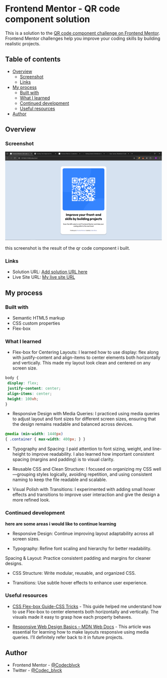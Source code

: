 # Frontend Mentor - QR code component solution

This is a solution to the [QR code component challenge on Frontend Mentor](https://www.frontendmentor.io/challenges/qr-code-component-iux_sIO_H). Frontend Mentor challenges help you improve your coding skills by building realistic projects. 

## Table of contents

- [Overview](#overview)
  - [Screenshot](#screenshot)
  - [Links](#links)
- [My process](#my-process)
  - [Built with](#built-with)
  - [What I learned](#what-i-learned)
  - [Continued development](#continued-development)
  - [Useful resources](#useful-resources)
- [Author](#author)


## Overview

### Screenshot

![](./qr-code-result-screenshot.png)

this screenshot is the result of the qr code component i built.

### Links

- Solution URL: [Add solution URL here](https://your-solution-url.com)
- Live Site URL: [My live site URL](https://codecblvck.github.io/qr-code-component-main/
)

## My process

### Built with

- Semantic HTML5 markup
- CSS custom properties
- Flex-box

### What I learned

- Flex-box for Centering Layouts:
I learned how to use display: flex along with justify-content and align-items to center elements both horizontally and vertically. This made my layout look clean and centered on any screen size.

 ```css
body {
  display: flex;
  justify-content: center;
  align-items: center;
  height: 100vh;
}
 ```
- Responsive Design with Media Queries:
I practiced using media queries to adjust layout and font sizes for different screen sizes, ensuring that the design remains readable and balanced across devices.

 ```css 
 @media (min-width: 1440px) 
 { .container { max-width: 400px; } }
  ```
 - Typography and Spacing:
I paid attention to font sizing, weight, and line-height to improve readability. I also learned how important consistent spacing (margins and padding) is to visual clarity.

- Reusable CSS and Clean Structure:
I focused on organizing my CSS well—grouping styles logically, avoiding repetition, and using consistent naming to keep the file readable and scalable.

- Visual Polish with Transitions:
I experimented with adding small hover effects and transitions to improve user interaction and give the design a more refined look.


### Continued development

**here are some areas i would like to continue learning**

- Responsive Design: Continue improving layout adaptability across all screen sizes.

- Typography: Refine font scaling and hierarchy for better readability.

Spacing & Layout: Practice consistent padding and margins for cleaner designs.

- CSS Structure: Write modular, reusable, and organized CSS.

- Transitions: Use subtle hover effects to enhance user experience.

### Useful resources

- [CSS Flex-box Guide-CSS Tricks](https://css-tricks.com/snippets/css/a-guide-to-flexbox/) - This guide helped me understand how to use Flex-box to center elements both horizontally and vertically. The visuals made it easy to grasp how each property behaves.


- [Responsive Web Design Basics – MDN Web Docs](https://developer.mozilla.org/en-US/docs/Learn/CSS/CSS_layout/Responsive_Design) - This article was essential for learning how to make layouts responsive using media queries. I’ll definitely refer back to it in future projects.

## Author

- Frontend Mentor - [@Codecblvck](https://www.frontendmentor.io/profile/Codecblvck)
- Twitter - [@Codec_blvck](https://x.com/Codec_blvck)




